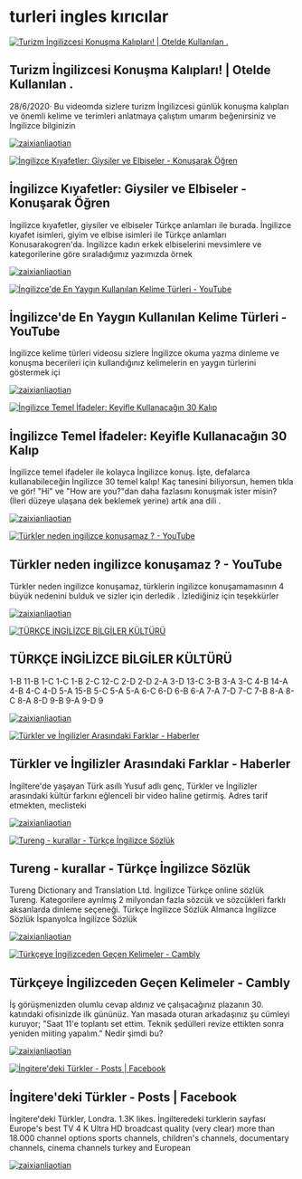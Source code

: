 # turleri ingles kırıcılar
<a href="https://mnn.zoosnet.net/LR/Chatpre.aspx?id=MNN94995150&p=https://topgrinding.com/" target="_blank">![Turizm İngilizcesi Konuşma Kalıpları! | Otelde Kullanılan .](https://github.com/technlg/images/blob/main/38.jpg)</a>
## Turizm İngilizcesi Konuşma Kalıpları! | Otelde Kullanılan .
28/6/2020· Bu videomda sizlere turizm İngilizcesi günlük konuşma kalıpları ve önemli kelime ve terimleri anlatmaya çalıştım umarım beğenirsiniz ve İngilizce bilginizin 
<a href="https://mnn.zoosnet.net/LR/Chatpre.aspx?id=MNN94995150&p=https://topgrinding.com/" target="_blank"><img src="https://github.com/technlg/images/raw/main/chat11.jpg" alt="zaixianliaotian"/></a><a href="//whatsapp.shibangsoft.com/WhatsApp.php" ><img src="https://github.com/technlg/images/raw/main/chat11.png" alt=""></a>
<a href="https://mnn.zoosnet.net/LR/Chatpre.aspx?id=MNN94995150&p=https://topgrinding.com/" target="_blank">![İngilizce Kıyafetler: Giysiler ve Elbiseler - Konuşarak Öğren](https://github.com/technlg/images/blob/main/4.jpg)</a>
## İngilizce Kıyafetler: Giysiler ve Elbiseler - Konuşarak Öğren
İngilizce kıyafetler, giysiler ve elbiseler Türkçe anlamları ile burada. İngilizce kıyafet isimleri, giyim ve elbise isimleri ile Türkçe anlamları Konusarakogren'da. İngilizce kadın erkek elbiselerini mevsimlere ve kategorilerine göre sıraladığımız yazımızda örnek 
<a href="https://mnn.zoosnet.net/LR/Chatpre.aspx?id=MNN94995150&p=https://topgrinding.com/" target="_blank"><img src="https://github.com/technlg/images/raw/main/chat11.jpg" alt="zaixianliaotian"/></a><a href="//whatsapp.shibangsoft.com/WhatsApp.php" ><img src="https://github.com/technlg/images/raw/main/chat11.png" alt=""></a>
<a href="https://mnn.zoosnet.net/LR/Chatpre.aspx?id=MNN94995150&p=https://topgrinding.com/" target="_blank">![İngilizce'de En Yaygın Kullanılan Kelime Türleri - YouTube](https://github.com/technlg/images/blob/main/30.jpg)</a>
## İngilizce'de En Yaygın Kullanılan Kelime Türleri - YouTube
İngilizce kelime türleri videosu sizlere İngilizce okuma yazma dinleme ve konuşma becerileri için kullandığınız kelimelerin en yaygın türlerini göstermek içi
<a href="https://mnn.zoosnet.net/LR/Chatpre.aspx?id=MNN94995150&p=https://topgrinding.com/" target="_blank"><img src="https://github.com/technlg/images/raw/main/chat11.jpg" alt="zaixianliaotian"/></a><a href="//whatsapp.shibangsoft.com/WhatsApp.php" ><img src="https://github.com/technlg/images/raw/main/chat11.png" alt=""></a>
<a href="https://mnn.zoosnet.net/LR/Chatpre.aspx?id=MNN94995150&p=https://topgrinding.com/" target="_blank">![İngilizce Temel İfadeler: Keyifle Kullanacağın 30 Kalıp](https://github.com/technlg/images/blob/main/56.jpg)</a>
## İngilizce Temel İfadeler: Keyifle Kullanacağın 30 Kalıp
İngilizce temel ifadeler ile kolayca İngilizce konuş. İşte, defalarca kullanabileceğin İngilizce 30 temel kalıp! Kaç tanesini biliyorsun, hemen tıkla ve gör! "Hi" ve "How are you?"dan daha fazlasını konuşmak ister misin? (İleri düzeye ulaşana dek beklemek yerine) artık ana dili .
<a href="https://mnn.zoosnet.net/LR/Chatpre.aspx?id=MNN94995150&p=https://topgrinding.com/" target="_blank"><img src="https://github.com/technlg/images/raw/main/chat11.jpg" alt="zaixianliaotian"/></a><a href="//whatsapp.shibangsoft.com/WhatsApp.php" ><img src="https://github.com/technlg/images/raw/main/chat11.png" alt=""></a>
<a href="https://mnn.zoosnet.net/LR/Chatpre.aspx?id=MNN94995150&p=https://topgrinding.com/" target="_blank">![Türkler neden ingilizce konuşamaz ? - YouTube](https://github.com/technlg/images/blob/main/60.jpg)</a>
## Türkler neden ingilizce konuşamaz ? - YouTube
Türkler neden ingilizce konuşamaz, türklerin ingilizce konuşamamasının 4 büyük nedenini bulduk ve sizler için derledik . İzlediğiniz için teşekkürler
<a href="https://mnn.zoosnet.net/LR/Chatpre.aspx?id=MNN94995150&p=https://topgrinding.com/" target="_blank"><img src="https://github.com/technlg/images/raw/main/chat11.jpg" alt="zaixianliaotian"/></a><a href="//whatsapp.shibangsoft.com/WhatsApp.php" ><img src="https://github.com/technlg/images/raw/main/chat11.png" alt=""></a>
<a href="https://mnn.zoosnet.net/LR/Chatpre.aspx?id=MNN94995150&p=https://topgrinding.com/" target="_blank">![TÜRKÇE İNGİLİZCE BİLGİLER KÜLTÜRÜ](https://github.com/technlg/images/blob/main/30.jpg)</a>
## TÜRKÇE İNGİLİZCE BİLGİLER KÜLTÜRÜ
1-B 11-B 1-C 1-C 1-B 2-C 12-C 2-D 2-D 2-A 3-D 13-C 3-B 3-A 3-C 4-B 14-A 4-B 4-C 4-D 5-A 15-B 5-C 5-A 5-A 6-C 6-D 6-B 6-A 7-A 7-D 7-C 7-B 8-A 8-C 8-A 8-D 9-B 9-A 9-D 9 
<a href="https://mnn.zoosnet.net/LR/Chatpre.aspx?id=MNN94995150&p=https://topgrinding.com/" target="_blank"><img src="https://github.com/technlg/images/raw/main/chat11.jpg" alt="zaixianliaotian"/></a><a href="//whatsapp.shibangsoft.com/WhatsApp.php" ><img src="https://github.com/technlg/images/raw/main/chat11.png" alt=""></a>
<a href="https://mnn.zoosnet.net/LR/Chatpre.aspx?id=MNN94995150&p=https://topgrinding.com/" target="_blank">![Türkler ve İngilizler Arasındaki Farklar - Haberler](https://github.com/technlg/images/blob/main/52.jpg)</a>
## Türkler ve İngilizler Arasındaki Farklar - Haberler
İngiltere'de yaşayan Türk asıllı Yusuf adlı genç, Türkler ve İngilizler arasındaki kültür farkını eğlenceli bir video haline getirmiş. Adres tarif etmekten, meclisteki 
<a href="https://mnn.zoosnet.net/LR/Chatpre.aspx?id=MNN94995150&p=https://topgrinding.com/" target="_blank"><img src="https://github.com/technlg/images/raw/main/chat11.jpg" alt="zaixianliaotian"/></a><a href="//whatsapp.shibangsoft.com/WhatsApp.php" ><img src="https://github.com/technlg/images/raw/main/chat11.png" alt=""></a>
<a href="https://mnn.zoosnet.net/LR/Chatpre.aspx?id=MNN94995150&p=https://topgrinding.com/" target="_blank">![Tureng - kurallar - Türkçe İngilizce Sözlük](https://github.com/technlg/images/blob/main/60.jpg)</a>
## Tureng - kurallar - Türkçe İngilizce Sözlük
Tureng Dictionary and Translation Ltd. İngilizce Türkçe online sözlük Tureng. Kategorilere ayrılmış 2 milyondan fazla sözcük ve sözcükleri farklı aksanlarda dinleme seçeneği. Türkçe İngilizce Sözlük Almanca İngilizce Sözlük İspanyolca İngilizce Sözlük
<a href="https://mnn.zoosnet.net/LR/Chatpre.aspx?id=MNN94995150&p=https://topgrinding.com/" target="_blank"><img src="https://github.com/technlg/images/raw/main/chat11.jpg" alt="zaixianliaotian"/></a><a href="//whatsapp.shibangsoft.com/WhatsApp.php" ><img src="https://github.com/technlg/images/raw/main/chat11.png" alt=""></a>
<a href="https://mnn.zoosnet.net/LR/Chatpre.aspx?id=MNN94995150&p=https://topgrinding.com/" target="_blank">![Türkçeye İngilizceden Geçen Kelimeler - Cambly](https://github.com/technlg/images/blob/main/27.jpg)</a>
## Türkçeye İngilizceden Geçen Kelimeler - Cambly
İş görüşmenizden olumlu cevap aldınız ve çalışacağınız plazanın 30. katındaki ofisinizde ilk gününüz. Yan masada oturan arkadaşınız şu cümleyi kuruyor; "Saat 11'e toplantı set ettim. Teknik şedülleri revize ettikten sonra yeniden miiting yapalım." Nedir şimdi bu?
<a href="https://mnn.zoosnet.net/LR/Chatpre.aspx?id=MNN94995150&p=https://topgrinding.com/" target="_blank"><img src="https://github.com/technlg/images/raw/main/chat11.jpg" alt="zaixianliaotian"/></a><a href="//whatsapp.shibangsoft.com/WhatsApp.php" ><img src="https://github.com/technlg/images/raw/main/chat11.png" alt=""></a>
<a href="https://mnn.zoosnet.net/LR/Chatpre.aspx?id=MNN94995150&p=https://topgrinding.com/" target="_blank">![İngitere'deki Türkler - Posts | Facebook](https://github.com/technlg/images/blob/main/36.jpg)</a>
## İngitere'deki Türkler - Posts | Facebook
İngitere'deki Türkler, Londra. 1.3K likes. İngilteredeki turklerin sayfası Europe's best TV 4 K Ultra HD broadcast quality (very clear) more than 18.000 channel options sports channels, children's channels, documentary channels, cinema channels turkey and European 
<a href="https://mnn.zoosnet.net/LR/Chatpre.aspx?id=MNN94995150&p=https://topgrinding.com/" target="_blank"><img src="https://github.com/technlg/images/raw/main/chat11.jpg" alt="zaixianliaotian"/></a><a href="//whatsapp.shibangsoft.com/WhatsApp.php" ><img src="https://github.com/technlg/images/raw/main/chat11.png" alt=""></a>
